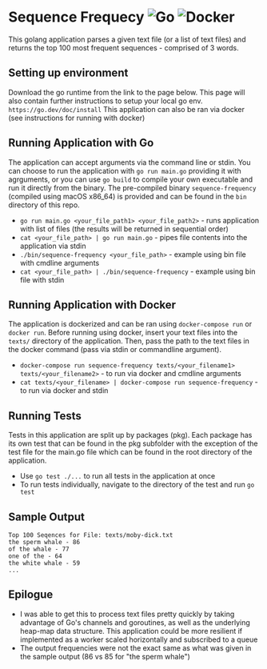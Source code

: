 # Sequence Frequecy ![Go](https://img.shields.io/badge/go-%2300ADD8.svg?style=flat&logo=go&logoColor=white) ![Docker](https://img.shields.io/badge/docker-%230db7ed.svg?style=flat&logo=docker&logoColor=white) 
This golang application parses a given text file (or a list of text files) and returns the top 100 most frequent sequences - comprised of 3 words.

## Setting up environment
Download the go runtime from the link to the page below. This page will also contain further instructions to setup your local go env.
`https://go.dev/doc/install`
This application can also be ran via docker (see instructions for running with docker)

## Running Application with Go
The application can accept arguments via the command line or stdin. You can choose to run the application with `go run main.go` providing it with agrguments, or you can use `go build` to compile your own executable and run it directly from the binary. The pre-compiled binary `sequence-frequency` (compiled using macOS x86_64) is provided and can be found in the `bin` directory of this repo.
- `go run main.go <your_file_path1> <your_file_path2>` - runs application with list of files (the results will be returned in sequential order)
- `cat <your_file_path> | go run main.go` - pipes file contents into the application via stdin
- `./bin/sequence-frequency <your_file_path>` - example using bin file with cmdline arguments
- `cat <your_file_path> | ./bin/sequence-frequency` - example using bin file with stdin

## Running Application with Docker
The application is dockerized and can be ran using `docker-compose run` or `docker run`. Before running using docker, insert your text files into the `texts/` directory of the application. Then, pass the path to the text files in the docker command (pass via stdin or commandline argument).
- `docker-compose run sequence-frequency texts/<your_filename1> texts/<your_filename2>` - to run via docker and cmdline arguments
- `cat texts/<your_filename> | docker-compose run sequence-frequency` - to run via docker and stdin

## Running Tests
Tests in this application are split up by packages (pkg). Each package has its own test that can be found in the pkg subfolder with the exception of the test file for the main.go file which can be found in the root directory of the application. 
 - Use `go test ./...` to run all tests in the application at once
 - To run tests individually, navigate to the directory of the test and run `go test`

## Sample Output
    Top 100 Seqences for File: texts/moby-dick.txt
    the sperm whale - 86
    of the whale - 77
    one of the - 64
    the white whale - 59
    ...

## Epilogue
- I was able to get this to process text files pretty quickly by taking advantage of Go's channels and goroutines, as well as the underlying heap-map data structure. This application could be more resilient if implemented as a worker scaled horizontally and subscribed to a queue
- The output frequencies were not the exact same as what was given in the sample output (86 vs 85 for "the sperm whale")
